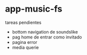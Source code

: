 # app-music-fs


tareas pendientes 
- bottom navigation de soundslike 
- pag home de entrar como invitado
- pagina error 
- media querie
